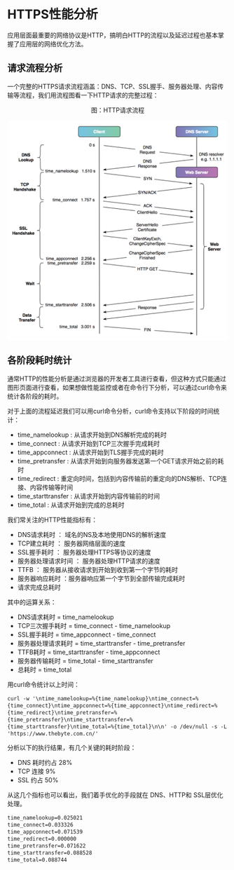 # HTTPS性能分析

应用层面最重要的网络协议是HTTP，搞明白HTTP的流程以及延迟过程也基本掌握了应用层的网络优化方法。




## 请求流程分析

一个完整的HTTPS请求流程涵盖：DNS、TCP、SSL握手、服务器处理、内容传输等流程，我们用流程图看一下HTTP请求的完整过程：

<div  align="center">
	<p>图：HTTP请求流程</p>
	<img src="../assets/http-process.png" width = "500"  align=center />
</div>



## 各阶段耗时统计

通常HTTP的性能分析是通过浏览器的开发者工具进行查看，但这种方式只能通过图形页面进行查看，如果想做性能监控或者在命令行下分析，可以通过curl命令来统计各阶段的耗时。


对于上面的流程延迟我们可以用curl命令分析，curl命令支持以下阶段的时间统计：

- time_namelookup : 从请求开始到DNS解析完成的耗时
- time_connect : 从请求开始到TCP三次握手完成耗时
- time_appconnect : 从请求开始到TLS握手完成的耗时
- time_pretransfer : 从请求开始到向服务器发送第一个GET请求开始之前的耗时
- time_redirect : 重定向时间，包括到内容传输前的重定向的DNS解析、TCP连接、内容传输等时间
- time_starttransfer : 从请求开始到内容传输前的时间
- time_total : 从请求开始到完成的总耗时

我们常关注的HTTP性能指标有：

- DNS请求耗时 ： 域名的NS及本地使用DNS的解析速度
- TCP建立耗时 ： 服务器网络层面的速度
- SSL握手耗时 ： 服务器处理HTTPS等协议的速度
- 服务器处理请求时间 ： 服务器处理HTTP请求的速度
- TTFB ： 服务器从接收请求到开始到收到第一个字节的耗时
- 服务器响应耗时 ：服务器响应第一个字节到全部传输完成耗时
- 请求完成总耗时

其中的运算关系：

- DNS请求耗时 = time_namelookup
- TCP三次握手耗时 = time_connect - time_namelookup
- SSL握手耗时 = time_appconnect - time_connect
- 服务器处理请求耗时 = time_starttransfer - time_pretransfer
- TTFB耗时 = time_starttransfer - time_appconnect
- 服务器传输耗时 = time_total - time_starttransfer
- 总耗时 = time_total

用curl命令统计以上时间：

```
curl -w '\ntime_namelookup=%{time_namelookup}\ntime_connect=%{time_connect}\ntime_appconnect=%{time_appconnect}\ntime_redirect=%{time_redirect}\ntime_pretransfer=%{time_pretransfer}\ntime_starttransfer=%{time_starttransfer}\ntime_total=%{time_total}\n\n' -o /dev/null -s -L 'https://www.thebyte.com.cn/'
```

分析以下的执行结果，有几个关键的耗时阶段：

- DNS 耗时约占 28%
- TCP 连接 9% 
- SSL 约占 50% 

从这几个指标也可以看出，我们着手优化的手段就在 DNS、HTTP和 SSL层优化处理。

```
time_namelookup=0.025021
time_connect=0.033326
time_appconnect=0.071539
time_redirect=0.000000
time_pretransfer=0.071622
time_starttransfer=0.088528
time_total=0.088744
```

